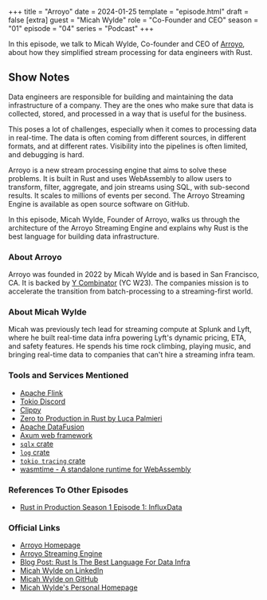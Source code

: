+++
title = "Arroyo"
date = 2024-01-25
template = "episode.html"
draft = false
[extra]
guest = "Micah Wylde"
role = "Co-Founder and CEO"
season = "01"
episode = "04"
series = "Podcast"
+++

<div><script id="letscast-player-9614e85c" src="https://letscast.fm/podcasts/rust-in-production-82281512/episodes/rust-in-production-ep-4-arroyo-s-micah-wylde/player.js?size=s"></script></div>

In this episode, we talk to Micah Wylde, Co-founder and CEO of 
[Arroyo](https://www.arroyo.dev/), about how they simplified stream processing
for data engineers with Rust.

<!-- more -->

## Show Notes

Data engineers are responsible for building and maintaining the data
infrastructure of a company. They are the ones who make sure that data is
collected, stored, and processed in a way that is useful for the business.

This poses a lot of challenges, especially when it comes to processing data
in real-time. The data is often coming from different sources, in different
formats, and at different rates. Visibility into the pipelines is often
limited, and debugging is hard.

Arroyo is a new stream processing engine that aims to solve these problems. It
is built in Rust and uses WebAssembly to allow users to transform, filter,
aggregate, and join streams using SQL, with sub-second results. It scales to
millions of events per second.
The Arroyo Streaming Engine is available as open source software on GitHub.

In this episode, Micah Wylde, Founder of Arroyo, walks us through the
architecture of the Arroyo Streaming Engine and explains why Rust is the
best language for building data infrastructure.

### About Arroyo

Arroyo was founded in 2022 by Micah Wylde and is based in San Francisco, CA.
It is backed by [Y Combinator](https://www.ycombinator.com/) (YC W23).
The companies mission is to accelerate the transition from batch-processing to
a streaming-first world.

### About Micah Wylde

Micah was previously tech lead for streaming compute at Splunk and Lyft, where
he built real-time data infra powering Lyft's dynamic pricing, ETA, and safety
features. He spends his time rock climbing, playing music, and bringing
real-time data to companies that can't hire a streaming infra team.

### Tools and Services Mentioned

- [Apache Flink](https://flink.apache.org/)
- [Tokio Discord](https://discord.gg/tokio)
- [Clippy](https://github.com/rust-lang/rust-clippy)
- [Zero to Production in Rust by Luca Palmieri](https://www.zero2prod.com/)
- [Apache DataFusion](https://github.com/apache/arrow-datafusion)
- [Axum web framework](https://github.com/tokio-rs/axum)
- [`sqlx` crate](https://github.com/launchbadge/sqlx)
- [`log` crate](https://github.com/rust-lang/log)
- [`tokio tracing` crate](https://github.com/tokio-rs/tracing)
- [wasmtime - A standalone runtime for WebAssembly](https://github.com/bytecodealliance/wasmtime)

### References To Other Episodes

- [Rust in Production Season 1 Episode 1: InfluxData](https://corrode.dev/podcast/s01e01-influxdata)

### Official Links

- [Arroyo Homepage](https://www.arroyo.dev/)
- [Arroyo Streaming Engine](https://github.com/ArroyoSystems/arroyo)
- [Blog Post: Rust Is The Best Language For Data Infra](https://www.arroyo.dev/blog/rust-for-data-infra)
- [Micah Wylde on LinkedIn](https://www.linkedin.com/in/wylde/)
- [Micah Wylde on GitHub](https://github.com/mwylde)
- [Micah Wylde's Personal Homepage](https://www.micahw.com/)
